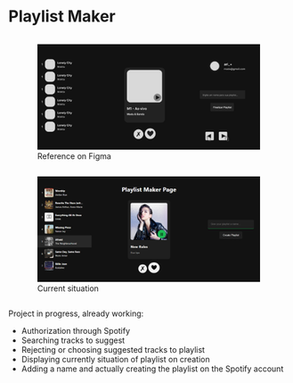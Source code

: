 # Playlist Maker

<div style="display: flex; justify-content: space-around; flex-wrap: wrap;">
  <figure>
    <img src="./ImageGallery/reference.png" width="400" alt="Reference on Figma"/>
    <figcaption>Reference on Figma</figcaption>
  </figure>
  <figure>
    <img src="./ImageGallery/maker.png" width="400" alt="Current situation"/>
    <figcaption>Current situation</figcaption>
  </figure>
</div>


Project in progress, already working:
- Authorization through Spotify
- Searching tracks to suggest
- Rejecting or choosing suggested tracks to playlist
- Displaying currently situation of playlist on creation
- Adding a name and actually creating the playlist on the Spotify account